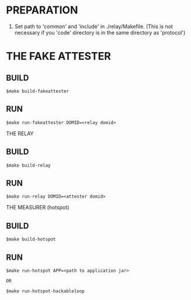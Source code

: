 PREPARATION
========

1. Set path to 'common' and 'include' in ./relay/Makefile. (This is not necessary if you 'code' directory is in the same directory as 'protocol')

THE FAKE ATTESTER
========

BUILD
--------

	$make build-fakeattester
RUN
--------

	$make run-fakeattester DOMID=<relay domid>

THE RELAY

BUILD
--------

	$make build-relay
RUN
--------

	$make run-relay DOMID=<attester domid>


THE MEASURER (hotspot)

BUILD
--------

	$make build-hotspot
RUN
--------

	$make run-hotspot APP=<path to application jar>
	
	OR
	
	$make run-hotspot-hackableloop
	
